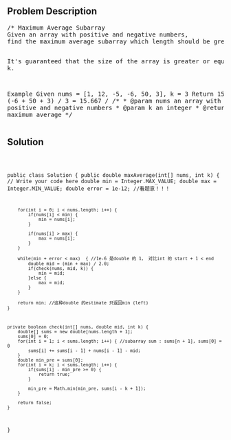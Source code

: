 <!--
<style>
  body { font-family: Arial, sans-serif; }
  .container { max-width: 100%; margin: 0 auto; padding: 10px; }
  .comment-block { background-color: #f9f9f9; padding: 10px; border-left: 5px solid #ccc; width: 200px; margin: 20px auto; overflow-wrap: break-word; white-space: pre-wrap; }
  .code-block { background-color: #f4f4f4; padding: 10px; border: 1px solid #ddd; width: 50%; margin: 20px auto; overflow-wrap: break-word; white-space: pre-wrap; }
</style>
-->

<div class='container'>
<h2>Problem Description</h2>
<div class='comment-block'>
<pre>
/* Maximum Average Subarray
Given an array with positive and negative numbers, 
find the maximum average subarray which length should be greater or equal to given length k.

It's guaranteed that the size of the array is greater or equal to k.

Example
Given nums = [1, 12, -5, -6, 50, 3], k = 3
Return 15.667 // (-6 + 50 + 3) / 3 = 15.667
*/
    /**
     * @param nums an array with positive and negative numbers
     * @param k an integer
     * @return the maximum average
     */
</pre>
</div>

<h2>Solution</h2>
<div class='code-block'>
<pre><code class='language-java'>



public class Solution {
    public double maxAverage(int[] nums, int k) {
        // Write your code here
        double min = Integer.MAX_VALUE;
        double max = Integer.MIN_VALUE;
        double error = 1e-12; //看题意！！！
        
        for(int i = 0; i < nums.length; i++) {
            if(nums[i] < min) {
                min = nums[i];
            }
            
            if(nums[i] > max) {
                max = nums[i];
            }
        }
        
        while(min + error < max)  { //1e-6 是double 的 1， 对比int 的 start + 1 < end
            double mid = (min + max) / 2.0;
            if(check(nums, mid, k)) {
                min = mid;
            }else {
                max = mid;
            }
        }
        
        return min; //这种double 的estimate 只返回min (left)
    }
    
    
    
    private boolean check(int[] nums, double mid, int k) {
        double[] sums = new double[nums.length + 1];
        sums[0] = 0;
        for(int i = 1; i < sums.length; i++) { //subarray sum : sums[n + 1], sums[0] = 0
            sums[i] += sums[i - 1] + nums[i - 1] - mid;
        }
        double min_pre = sums[0];
        for(int i = k; i < sums.length; i++) {
            if(sums[i] - min_pre >= 0) {
                return true;
            }
            
            min_pre = Math.min(min_pre, sums[i - k + 1]);
        }
        
        return false;
    }
}
</code></pre>
</div>
</div>

